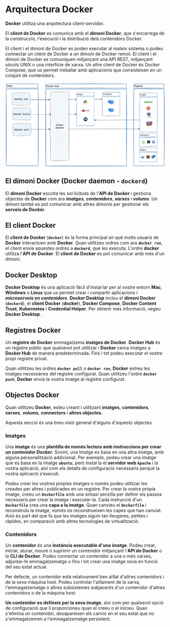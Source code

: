 # Arquitectura Docker

**Docker** utilitza una arquitectura client-servidor.

El **client de Docker** es comunica amb el **dimoni Docker**, que s'encarrega de la construcció, l'execució i la distribució dels contenidors Docker.

El client i el dimoni de Docker es poden executar al mateix sistema o podeu connectar un client de Docker a un dimoni de Docker remot. El client i el dimoni de Docker es comuniquen mitjançant una API REST, mitjançant sòcols UNIX o una interfície de xarxa. Un altre client de Docker és Docker Compose, que us permet treballar amb aplicacions que consisteixen en un conjunt de contenidors.

![Alt text](../images/image-003-cli-docker-reg.png)

## El dimoni Docker (**Docker daemon - ```dockerd```**)

El **dimoni Docker** escolta les sol·licituds de l'**API de Docker** i gestiona objectes de **Docker** com ara ***imatges***, ***contenidors***, ***xarxes*** i ***volums***. Un dimoni també es pot comunicar amb altres dimonis per gestionar els **serveis de Docker**.

## El client Docker

El **client de Docker** (**```docker```**) és la forma principal en què molts usuaris de **Docker** interactuen amb **Docker**. Quan utilitzeu ordres com ara **```docker run```**, el client envia aquestes ordres a **```dockerd```**, que les executa. L'ordre **docker** utilitza l'**API de Docker**. El **client de Docker** es pot comunicar amb més d'un dimoni.

## Docker Desktop

**Docker Desktop** és una aplicació fàcil d'instal·lar per al vostre entorn **Mac**, **Windows** o **Linux** que us permet crear i compartir aplicacions i ***microserveis en contenidors***. **Docker Desktop** inclou el **dimoni Docker** (**```dockerd```**), el **client Docker** (**docker**), **Docker Compose**, **Docker Content Trust**, **Kubernetes** i **Credential Helper**. Per obtenir més informació, vegeu **Docker Desktop** .

## Registres Docker

Un **registre de Docker** emmagatzema **imatges de Docker**. **Docker Hub** és un registre públic que qualsevol pot utilitzar i **Docker** cerca imatges a **Docker Hub** de manera predeterminada. Fins i tot podeu executar el vostre propi registre privat.

Quan utilitzeu les ordres **```docker pull```** o **```docker run```**, **Docker** extreu les imatges necessàries del registre configurat. Quan utilitzeu l'ordre **```docker push```**, **Docker** envia la vostra imatge al registre configurat.

## Objectes Docker

Quan utilitzeu **Docker**, esteu creant i utilitzant **imatges**, **contenidors**, **xarxes**, **volums**, **connectors** i **altres objectes**. 

Aquesta secció és una breu visió general d'alguns d'aquests objectes.

### Imatges

Una **imatge** és una **plantilla de només lectura amb instruccions per crear un *contenidor Docker***. Sovint, una imatge es basa en una altra imatge, amb alguna personalització addicional. Per exemple, podeu crear una imatge que es basa en la imatge **```ubuntu```**, però instal·la el **servidor web ```Apache```** i la vostra aplicació, així com els detalls de configuració necessaris perquè la vostra aplicació s'executi.

Podeu crear les vostres pròpies imatges o només podeu utilitzar les creades per altres i publicades en un registre. Per crear la vostra pròpia imatge, creeu un **```Dockerfile```** amb una sintaxi senzilla per definir els passos necessaris per crear la imatge i executar-la. Cada instrucció d'un **```Dockerfile```** crea una **capa a la imatge**. Quan canvieu el **```Dockerfile```** i reconstruïu la imatge, només es reconstrueixen les capes que han canviat. Això és part del que fa que les imatges siguin tan lleugeres, petites i ràpides, en comparació amb altres tecnologies de virtualització.

### Contenidors

Un **contenidor** és una **instància executable d'una imatge**. Podeu crear, iniciar, aturar, moure o suprimir un contenidor mitjançant l'**API de Docker** o la **CLI de Docker**. Podeu connectar un contenidor a una o més xarxes, adjuntar-hi emmagatzematge o fins i tot crear una imatge nova en funció del seu estat actual.

Per defecte, un contenidor està relativament ben aïllat d'altres contenidors i de la seva màquina host. Podeu controlar l'aïllament de la xarxa, l'emmagatzematge o altres subsistemes subjacents d'un contenidor d'altres contenidors o de la màquina host.

**Un contenidor es defineix per la seva imatge**, així com per qualsevol opció de configuració que li proporcioneu quan el creeu o el inicieu. Quan s'elimina un contenidor, desapareixen els canvis en el seu estat que no s'emmagatzemen a l'emmagatzematge persistent.

